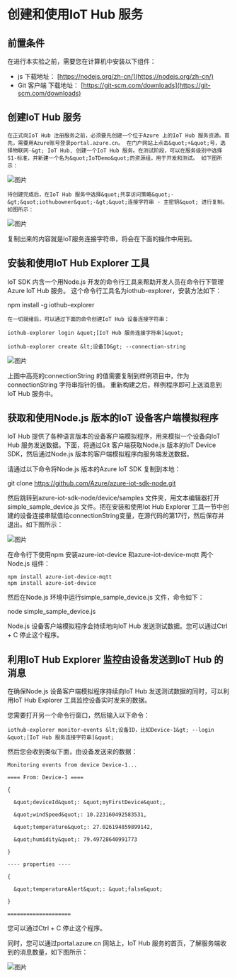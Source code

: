 # 创建和使用IoT Hub 服务

## 前置条件

在进行本实验之前，需要您在计算机中安装以下组件：

- js 下载地址： [https://nodejs.org/zh-cn/](https://nodejs.org/zh-cn/)
- Git 客户端 下载地址： [https://git-scm.com/downloads](https://git-scm.com/downloads)

## **创建IoT Hub 服务**

    在正式向IoT Hub 注册服务之前，必须要先创建一个位于Azure 上的IoT Hub 服务资源。首先，需要用Azure账号登录portal.azure.cn。 在门户网站上点击&quot;+&quot;号，选择物联网-&gt; IoT Hub, 创建一个IoT Hub 服务。在测试阶段，可以在服务级别中选择S1-标准，并新建一个名为&quot;IoTDemo&quot;的资源组，用于开发和测试。 如下图所示：

 ![图片](/images/Internet-of-Things/01.png)

    待创建完成后，在IoT Hub 服务中选择&quot;共享访问策略&quot;-&gt;&quot;iothubowner&quot;-&gt;&quot;连接字符串 - 主密钥&quot; 进行复制。如图所示：

 ![图片](/images/Internet-of-Things/02.png)

   复制出来的内容就是IoT服务连接字符串，将会在下面的操作中用到。

## 安装和使用IoT Hub Explorer 工具

   IoT SDK 内含一个用Node.js 开发的命令行工具来帮助开发人员在命令行下管理Azure IoT Hub 服务。 这个命令行工具名为iothub-explorer，安装方法如下：

npm install -g iothub-explorer

    在一切就绪后，可以通过下面的命令创建IoT Hub 设备连接字符串：
```
iothub-explorer login &quot;[IoT Hub 服务连接字符串]&quot;

iothub-explorer create &lt;设备ID&gt; --connection-string
```
![图片](/images/Internet-of-Things/03.png)

上图中高亮的connectionString 的值需要复制到样例项目中，作为connectionString 字符串指针的值。 重新构建之后，样例程序即可上送消息到IoT Hub 服务中。

## 获取和使用Node.js 版本的IoT 设备客户端模拟程序

   IoT Hub 提供了各种语言版本的设备客户端模拟程序，用来模拟一个设备向IoT Hub 服务发送数据。下面，将通过Git 客户端获取Node.js 版本的IoT Device SDK，然后通过Node.js 版本的客户端模拟程序向服务端发送数据。

   请通过以下命令将Node.js 版本的Azure IoT SDK 复制到本地：

git clone https://github.com/Azure/azure-iot-sdk-node.git

   然后跳转到azure-iot-sdk-node/device/samples 文件夹，用文本编辑器打开simple\_sample\_device.js 文件。把在安装和使用Iot Hub Explorer 工具一节中创建的设备连接串赋值给connectionString变量，在源代码的第17行，然后保存并退出。如下图所示：

![图片](/images/Internet-of-Things/04.png)

在命令行下使用npm 安装azure-iot-device 和azure-iot-device-mqtt 两个Node.js 组件：
```
npm install azure-iot-device-mqtt
npm install azure-iot-device
```
然后在Node.js 环境中运行simple\_sample\_device.js 文件，命令如下：

node simple\_sample\_device.js

Node.js 设备客户端模拟程序会持续地向IoT Hub 发送测试数据。您可以通过Ctrl + C 停止这个程序。

## 利用IoT Hub Explorer 监控由设备发送到IoT Hub 的消息

在确保Node.js 设备客户端模拟程序持续向IoT Hub 发送测试数据的同时，可以利用IoT Hub Explorer 工具监控设备实时发来的数据。

   您需要打开另一个命令行窗口，然后输入以下命令：
```
iothub-explorer monitor-events &lt;设备ID，比如Device-1&gt; --login &quot;[IoT Hub 服务连接字符串]&quot;
```
   然后您会收到类似下面，由设备发送来的数据：
```
Monitoring events from device Device-1...

==== From: Device-1 ====

{

  &quot;deviceId&quot;: &quot;myFirstDevice&quot;,

  &quot;windSpeed&quot;: 10.223160492583531,

  &quot;temperature&quot;: 27.026194859899142,

  &quot;humidity&quot;: 79.49728640991773

}

---- properties ----

{

  &quot;temperatureAlert&quot;: &quot;false&quot;

}

====================
```
   您可以通过Ctrl + C 停止这个程序。

   同时，您可以通过portal.azure.cn 网站上，IoT Hub 服务的首页，了解服务端收到的消息数量，如下图所示：

![图片](/images/Internet-of-Things/05.png)
